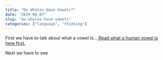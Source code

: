 ```yaml
---
title: "Do Whales Have Vowels?"
date: "2019-08-07"
slug: "do-whales-have-vowels"
categories: ["language", "thinking"]
---
```


<!-- wp:paragraph -->
<p>First we have to talk about what a vowel is...<a href="https://ybotman.com/what-is-a-vowel/"> Read what a human vowel is here first.</a></p>
<!-- /wp:paragraph -->

<!-- wp:paragraph -->
<p>Next we have to see</p>
<!-- /wp:paragraph -->

<!-- wp:image {"id":585} -->
<figure class="wp-block-image"><img src="https://ybotman.com/wp-content/uploads/image-28.png" alt="" class="wp-image-585"/></figure>
<!-- /wp:image -->

<!-- wp:image {"id":586} -->
<figure class="wp-block-image"><img src="https://ybotman.com/wp-content/uploads/image-29.png" alt="" class="wp-image-586"/></figure>
<!-- /wp:image -->
